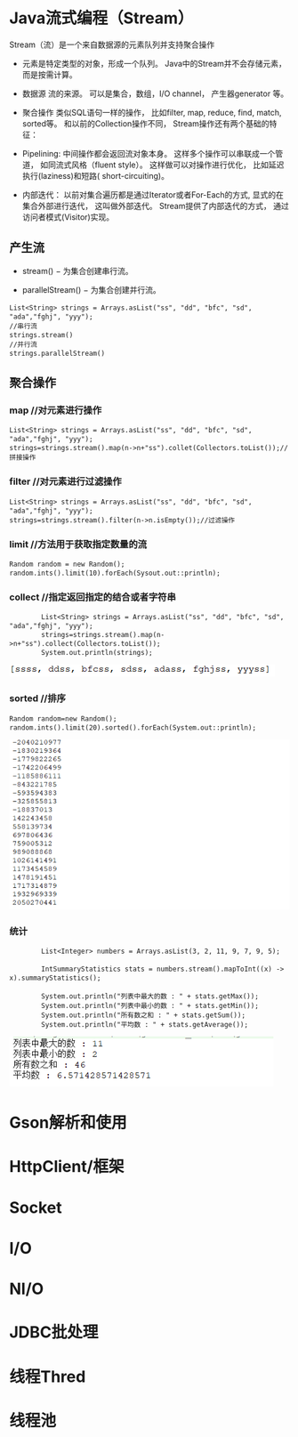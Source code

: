 # Java流式编程（Stream）
Stream（流）是一个来自数据源的元素队列并支持聚合操作
* 元素是特定类型的对象，形成一个队列。 Java中的Stream并不会存储元素，而是按需计算。
* 数据源 流的来源。 可以是集合，数组，I/O channel， 产生器generator 等。
* 聚合操作 类似SQL语句一样的操作， 比如filter, map, reduce, find, match, sorted等。
和以前的Collection操作不同， Stream操作还有两个基础的特征：

* Pipelining: 中间操作都会返回流对象本身。 这样多个操作可以串联成一个管道， 如同流式风格（fluent style）。 这样做可以对操作进行优化， 比如延迟执行(laziness)和短路( short-circuiting)。
* 内部迭代： 以前对集合遍历都是通过Iterator或者For-Each的方式, 显式的在集合外部进行迭代， 这叫做外部迭代。 Stream提供了内部迭代的方式， 通过访问者模式(Visitor)实现。

## 产生流
* stream() − 为集合创建串行流。

* parallelStream() − 为集合创建并行流。

```
List<String> strings = Arrays.asList("ss", "dd", "bfc", "sd", "ada","fghj", "yyy");
//串行流
strings.stream()
//并行流
strings.parallelStream() 
```
## 聚合操作
### map //对元素进行操作
```
List<String> strings = Arrays.asList("ss", "dd", "bfc", "sd", "ada","fghj", "yyy");
strings=strings.stream().map(n->n+"ss").collet(Collectors.toList());//拼接操作
```
### filter //对元素进行过滤操作
```
List<String> strings = Arrays.asList("ss", "dd", "bfc", "sd", "ada","fghj", "yyy");
strings=strings.stream().filter(n->n.isEmpty());//过滤操作
```

### limit //方法用于获取指定数量的流
```
Random random = new Random();
random.ints().limit(10).forEach(Sysout.out::println);
```

### collect //指定返回指定的结合或者字符串
```
        List<String> strings = Arrays.asList("ss", "dd", "bfc", "sd", "ada","fghj", "yyy");
        strings=strings.stream().map(n->n+"ss").collect(Collectors.toList());
        System.out.println(strings);
```
![](img/StreamCollect.png)
### sorted //排序
```
Random random=new Random();
random.ints().limit(20).sorted().forEach(System.out::println);
```
![运行图片](img/StreamSorted.png)

### 统计
```
        List<Integer> numbers = Arrays.asList(3, 2, 11, 9, 7, 9, 5);

        IntSummaryStatistics stats = numbers.stream().mapToInt((x) -> x).summaryStatistics();

        System.out.println("列表中最大的数 : " + stats.getMax());
        System.out.println("列表中最小的数 : " + stats.getMin());
        System.out.println("所有数之和 : " + stats.getSum());
        System.out.println("平均数 : " + stats.getAverage());
```
![](img/StremCount.png)
# Gson解析和使用

# HttpClient/框架

# Socket

# I/O

# NI/O

# JDBC批处理

# 线程Thred

# 线程池





